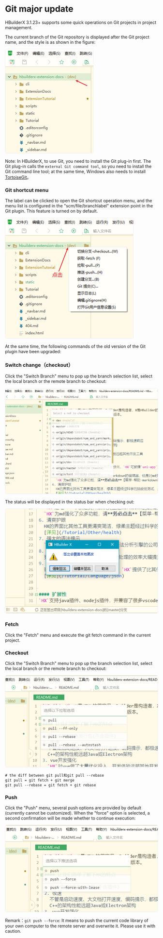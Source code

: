 # Git major update

HBuilderX 3.1.23+ supports some quick operations on Git projects in project management.

The current branch of the Git repository is displayed after the Git project name, and the style is as shown in the figure:

<img src="/static/snapshots/tutorial/source_control/git_update/gitextension_branch.png" style="border:1px solid #eee; border-radius: 5px;"/>

Note: In HBuilderX, to use Git, you need to install the Git plug-in first. The Git plug-in calls the `external Git command tool`, so you need to install the Git command line tool; at the same time, Windows also needs to install [TortoiseGit](https://tortoisegit.org/download/)。

### Git shortcut menu

The label can be clicked to open the Git shortcut operation menu, and the menu list is configured in the "scm/file/branchlabel" extension point in the Git plugin. This feature is turned on by default.

<img src="/static/snapshots/tutorial/source_control/git_update/gitextension_branch_menu.png" style="border:1px solid #eee; border-radius: 5px;"/>

At the same time, the following commands of the old version of the Git plugin have been upgraded:

### Switch change（checkout）

Click the "Switch Branch" menu to pop up the branch selection list, select the local branch or the remote branch to checkout:

<img src="/static/snapshots/tutorial/source_control/git_update/gitextension_checkout.png" style="border:1px solid #eee; border-radius: 5px;"/>

The status will be displayed in the status bar when checking out:

<img src="/static/snapshots/tutorial/source_control/git_update/gitextension_checkout_tips.png" style="border:1px solid #eee; border-radius: 5px;"/>

### Fetch

Click the "Fetch" menu and execute the git fetch command in the current project.

### Checkout

Click the "Switch Branch" menu to pop up the branch selection list, select the local branch or the remote branch to checkout:

<img src="/static/snapshots/tutorial/source_control/git_update/gitextension_pull.png" style="border:1px solid #eee; border-radius: 5px;"/>

```
# the diff between git pull和git pull --rebase
git pull = git fetch + git merge
git pull --rebase = git fetch + git rebase
```

### Push

Click the "Push" menu, several push options are provided by default (currently cannot be customized). When the "force" option is selected, a second confirmation will be made whether to continue execution:

<img src="/static/snapshots/tutorial/source_control/git_update/gitextension_push.png" style="border:1px solid #eee; border-radius: 5px;"/>

Remark：`git push --force`: It means to push the current code library of your own computer to the remote server and overwrite it. Please use it with caution.
